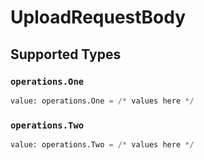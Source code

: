 # UploadRequestBody


## Supported Types

### `operations.One`

```python
value: operations.One = /* values here */
```

### `operations.Two`

```python
value: operations.Two = /* values here */
```

